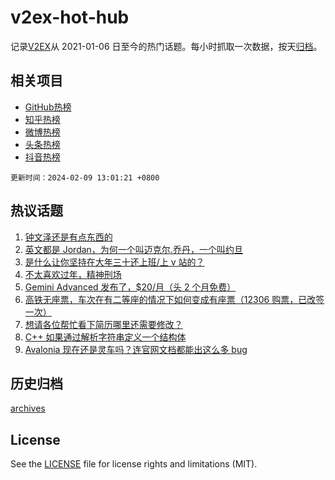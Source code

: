 # v2ex-hot-hub

 记录[V2EX](https://www.v2ex.com/)从 2021-01-06 日至今的热门话题。每小时抓取一次数据，按天[归档](archives)。
 
 ## 相关项目

- [GitHub热榜](https://github.com/it985/github-hot-hub)
- [知乎热榜](https://github.com/it985/zhihu-hot-hub)
- [微博热榜](https://github.com/it985/weibo-hot-hub)
- [头条热榜](https://github.com/it985/toutiao-hot-hub)
- [抖音热榜](https://github.com/it985/douyin-hot-hub)


 `更新时间：2024-02-09 13:01:21 +0800`

## 热议话题

1. [钟文泽还是有点东西的](https://www.v2ex.com/t/1015087)
1. [英文都是 Jordan，为何一个叫迈克尔.乔丹，一个叫约旦](https://www.v2ex.com/t/1015045)
1. [是什么让你坚持在大年三十还上班/上 v 站的？](https://www.v2ex.com/t/1015124)
1. [不太喜欢过年，精神刑场](https://www.v2ex.com/t/1015023)
1. [Gemini Advanced 发布了，$20/月（头 2 个月免费）](https://www.v2ex.com/t/1015075)
1. [高铁无座票，车次在有二等座的情况下如何变成有座票（12306 购票，已改签一次）](https://www.v2ex.com/t/1015056)
1. [想请各位帮忙看下简历哪里还需要修改？](https://www.v2ex.com/t/1015066)
1. [C++ 如果通过解析字符串定义一个结构体](https://www.v2ex.com/t/1015079)
1. [Avalonia 现在还是灵车吗？连官网文档都能出这么多 bug](https://www.v2ex.com/t/1015029)

## 历史归档

[archives](archives)

## License

See the [LICENSE](LICENSE) file for license rights and limitations (MIT).
